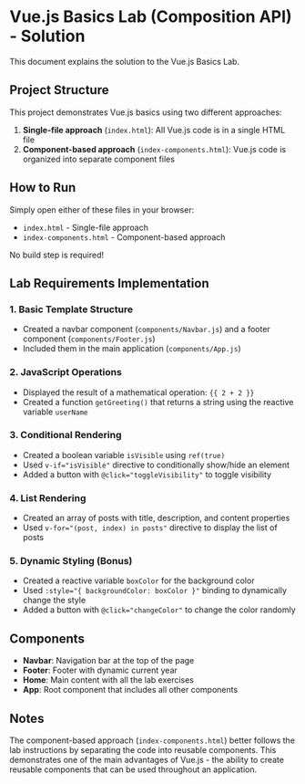 # Vue.js Basics Lab (Composition API) - Solution

This document explains the solution to the Vue.js Basics Lab.

## Project Structure

This project demonstrates Vue.js basics using two different approaches:

1. **Single-file approach** (`index.html`): All Vue.js code is in a single HTML file
2. **Component-based approach** (`index-components.html`): Vue.js code is organized into separate component files

## How to Run

Simply open either of these files in your browser:
- `index.html` - Single-file approach
- `index-components.html` - Component-based approach

No build step is required!

## Lab Requirements Implementation

### 1. Basic Template Structure
- Created a navbar component (`components/Navbar.js`) and a footer component (`components/Footer.js`)
- Included them in the main application (`components/App.js`)

### 2. JavaScript Operations
- Displayed the result of a mathematical operation: `{{ 2 + 2 }}`
- Created a function `getGreeting()` that returns a string using the reactive variable `userName`

### 3. Conditional Rendering
- Created a boolean variable `isVisible` using `ref(true)`
- Used `v-if="isVisible"` directive to conditionally show/hide an element
- Added a button with `@click="toggleVisibility"` to toggle visibility

### 4. List Rendering
- Created an array of posts with title, description, and content properties
- Used `v-for="(post, index) in posts"` directive to display the list of posts

### 5. Dynamic Styling (Bonus)
- Created a reactive variable `boxColor` for the background color
- Used `:style="{ backgroundColor: boxColor }"` binding to dynamically change the style
- Added a button with `@click="changeColor"` to change the color randomly

## Components

- **Navbar**: Navigation bar at the top of the page
- **Footer**: Footer with dynamic current year
- **Home**: Main content with all the lab exercises
- **App**: Root component that includes all other components

## Notes

The component-based approach (`index-components.html`) better follows the lab instructions by separating the code into reusable components. This demonstrates one of the main advantages of Vue.js - the ability to create reusable components that can be used throughout an application.